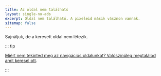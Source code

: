 ```yaml
---
title: Az oldal nem található
layout: single-no-ads
excerpt: Oldal nem található. A pixeleid másik vásznon vannak.
sitemap: false
---
```


Sajnáljuk, de a keresett oldal nem létezik.

::: tip

[Miért nem tekinted meg az navigációs oldalunkat? Valószínűleg megtalálod amit keresel ott](site-navigation).

:::
